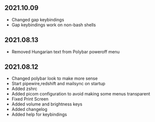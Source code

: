 2021.10.09
----------
- Changed gap keybindings
- Gap keybindings work on non-bash shells

2021.08.13
----------
- Removed Hungarian text from Polybar poweroff menu

2021.08.12
----------
- Changed polybar look to make more sense
- Start pipewire,redshift and mailsync on startup
- Added zshrc
- Added picom configuration to avoid making some menus transparent
- Fixed Print Screen
- Added volume and brightness keys
- Added changelog
- Added help for keybindings
